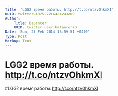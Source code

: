 ```yaml
---
Title: 'LGG2 время работы. http://t.co/ntzvOhkmXI'
UUID: twitter.437527216424243200
Author:
    Title: Balancer
    UUID: twitter.user.balancer73
Date: 'Sun, 23 Feb 2014 13:59:51 +0400'
Type: Post
Markup: Text
---
```


# LGG2 время работы. http://t.co/ntzvOhkmXI

#LGG2 время работы. http://t.co/ntzvOhkmXI